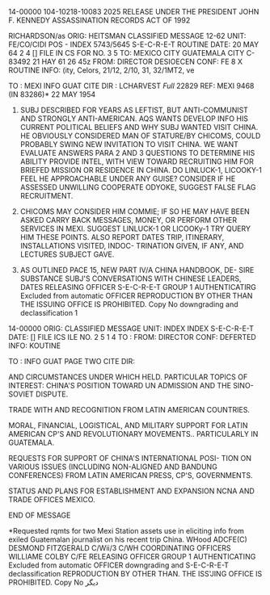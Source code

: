 14-00000
104-10218-10083 2025 RELEASE UNDER THE PRESIDENT JOHN F. KENNEDY ASSASSINATION RECORDS ACT OF 1992

RICHARDSON/as
ORIG: HEITSMAN CLASSIFIED MESSAGE 12-62
UNIT: FE/CO/CIDI POS -
INDEX 5743/5645 S-E-C-R-E-T ROUTINE
DATE: 20 MAY 64 2 4
[] FILE IN CS FOR NO. 3 5
TO: MEXICO CITY GUATEMALA CITY C-83492 21 HAY 61 26 45z
FROM: DIRECTOR DESIOECEN
CONF: FE 8 X ROUTINE
INFO: (ity, Celors, 21/12, 2/10, 31, 32/1MT2, ve

TO : MEXI INFO GUAT CITE DIR
: LCHARVEST _Full_ 22829
REF: MEXI 9468 (IN 83286)* 22 MAY 1954

1. SUBJ DESCRIBED FOR YEARS AS LEFTIST, BUT ANTI-COMMUNIST
AND STRONGLY ANTI-AMERICAN. AQS WANTS DEVELOP INFO HIS CURRENT
POLITICAL BELIEFS AND WHY SUBJ WANTED VISIT CHINA. HE OBVIOUSLY
CONSIDERED MAN OF STATURE/BY CHICOMS, COULD PROBABLY SWING NEW
INVITATION TO VISIT CHINA. WE WANT EVALUATE ANSWERS PARA 2 AND
3 QUESTIONS TO DETERMINE HIS ABILITY PROVIDE INTEL, WITH VIEW
TOWARD RECRUITING HIM FOR BRIEFED MISSION OR RESIDENCE IN CHINA.
DO LINLUCK-1, LICOOKY-1 FEEL HE APPROACHABLE UNDER ANY GUISE?
CONSIDER
IF HE ASSESSED UNWILLING COOPERATE ODYOKE, SUGGEST FALSE FLAG
RECRUITMENT.

2. CHICOMS MAY CONSIDER HIM COMMIE; IF SO HE MAY HAVE BEEN
ASKED CARRY BACK MESSAGES, MONEY, OR PERFORM OTHER SERVICES IN
MEXI. SUGGEST LINLUCK-1 OR LICOOKy-1 TRY QUERY HIM THESE POINTS.
ALSO REPORT DATES TRIP, ITINERARY, INSTALLATIONS VISITED, INDOC-
TRINATION GIVEN, IF ANY, AND LECTURES SUBJECT GAVE.

3. AS OUTLINED PACE 15, NEW PART IV/A CHINA HANDBOOK, DE-
SIRE SUBSTANCE SUBJ'S CONVERSATIONS WITH CHINESE LEADERS, DATES
RELEASING OFFICER S-E-C-R-E-T GROUP 1 AUTHENTICATIRG
Excluded from automatic OFFICER
REPRODUCTION BY OTHER THAN THE ISSUING OFFICE IS PROHIBITED. Copy No
downgrading and
declassification 1

14-00000
ORIG: CLASSIFIED MESSAGE
UNIT:
INDEX INDEX S-E-C-R-E-T
DATE: [] FILE ICS ILE NO. 2 5
1 4
TO :
FROM: DIRECTOR
CONF: DEFERTED
INFO: KOUTINE

TO : INFO GUAT PAGE TWO CITE DIR:

AND CIRCUMSTANCES UNDER WHICH HELD. PARTICULAR TOPICS OF INTEREST:
CHINA'S POSITION TOWARD UN ADMISSION AND THE SINO-
SOVIET DISPUTE.

TRADE WITH AND RECOGNITION FROM LATIN AMERICAN
COUNTRIES.

MORAL, FINANCIAL, LOGISTICAL, AND MILITARY SUPPORT
FOR LATIN AMERICAN CP'S AND REVOLUTIONARY MOVEMENTS..
PARTICULARLY IN GUATEMALA.

REQUESTS FOR SUPPORT OF CHINA'S INTERNATIONAL POSI-
TION ON VARIOUS ISSUES (INCLUDING NON-ALIGNED AND BANDUNG
CONFERENCES) FROM LATIN AMERICAN PRESS, CP'S, GOVERNMENTS.

STATUS AND PLANS FOR ESTABLISHMENT AND EXPANSION NCNA
AND TRADE OFFICES MEXICO.

END OF MESSAGE

*Requested rqmts for two Mexi Station assets use in eliciting
info from exiled Guatemalan journalist on his recent trip China.
WHood ADCFE(C)
DESMOND FITZGERALD C/Wii/3
C/WH COORDINATING OFFICERS WILLIAME COLBY
C/FE
RELEASING OFFICER GROUP 1 AUTHENTICATING
Excluded from automatic OFFICER
downgrading and
S-E-C-R-E-T declassification
REPRODUCTION BY OTHER THAN. THE ISS'JING OFFICE IS PROHIBITED. Copy No
دیگر
